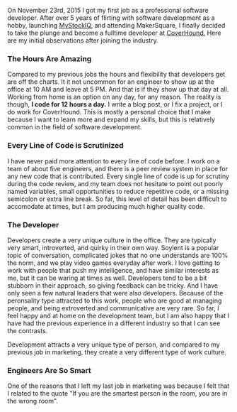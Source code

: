 
On November 23rd, 2015 I got my first job as a professional software developer. After over 5 years of flirting with software development as a hobby, launching [MyStockIQ](http://mystockiq.com/ "MyStockIQ"), and attending MakerSquare, I finally decided to take the plunge and become a fulltime developer at [CoverHound.](http://coverhound.com/ "CoverHound") Here are my initial observations after joining the industry.

### The Hours Are Amazing

Compared to my previous jobs the hours and flexibility that developers get are off the charts. It it not uncommon for an engineer to show up at the office at 10 AM and leave at 5 PM. And that is if they show up that day at all. Working from home is an option on any day, for any reason. The reality is though, **I code for 12 hours a day.** I write a blog post, or I fix a project, or I do work for CoverHound. This is mostly a personal choice that I make because I want to learn more and expand my skills, but this is relatively common in the field of software development.

### Every Line of Code is Scrutinized

I have never paid more attention to every line of code before. I work on a team of about five engineers, and there is a peer review system in place for any new code that is contributed. Every single line of code is up for scrutiny during the code review, and my team does not hesitate to point out poorly named variables, small opportunities to reduce repetitive code, or a missing semicolon or extra line break. So far, this level of detail has been difficult to accomodate at times, but I am producing much higher quality code.

### The Developer

Developers create a very unique culture in the office. They are typically very smart, introverted, and quirky in their own way. Soylent is a popular topic of conversation, complicated jokes that no one understands are 100% the norm, and we play video games everyday after work. I love getting to work with people that push my intelligence, and have similar interests as me, but it can be waring at times as well. Developers tend to be a bit stubborn in their approach, so giving feedback can be tricky. And I have only seen a few natural leaders that were also developers. Because of the peronsality type attracted to this work, people who are good at managing people, and being extroverted and communicative are very rare. So far, I feel happy and at home on the development team, but I am also happy that I have had the previous experience in a different industry so that I can see the contrasts.

Development attracts a very unique type of person, and compared to my previous job in marketing, they create a very different type of work culture.


### Engineers Are So Smart

One of the reasons that I left my last job in marketing was because I felt that I related to the quote "If you are the smartest person in the room, you are in the wrong room".

